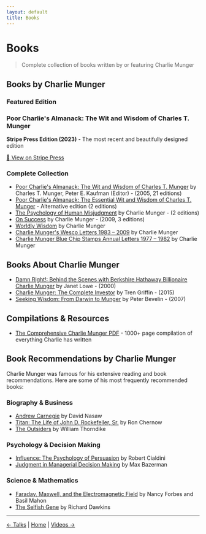 ```yaml
---
layout: default
title: Books
---
```


# Books

> Complete collection of books written by or featuring Charlie Munger

## Books by Charlie Munger

### Featured Edition

<div class="featured-book">
  <h3>Poor Charlie's Almanack: The Wit and Wisdom of Charles T. Munger</h3>
  <p><strong>Stripe Press Edition (2023)</strong> - The most recent and beautifully designed edition</p>
  <a href="https://www.stripe.press/poor-charlies-almanack" class="book-link" target="_blank">📖 View on Stripe Press</a>
</div>

### Complete Collection

- [Poor Charlie's Almanack: The Wit and Wisdom of Charles T. Munger](https://www.amazon.com/Poor-Charlies-Almanack-Charles-Expanded/dp/1578645018) by Charles T. Munger, Peter E. Kaufman (Editor) - (2005, 21 editions)
- [Poor Charlie's Almanack: The Essential Wit and Wisdom of Charles T. Munger](https://www.amazon.com/Poor-Charlies-Almanack-Essential-Wisdom/dp/1578645018) - Alternative edition (2 editions)
- [The Psychology of Human Misjudgment](https://www.amazon.com/Psychology-Human-Misjudgment-Charles-Munger/dp/B08ZYNQZPX) by Charlie Munger - (2 editions)
- [On Success](https://www.amazon.com/Success-Charlie-Munger/dp/B08ZYNQZPX) by Charlie Munger - (2009, 3 editions)
- [Worldly Wisdom](https://www.amazon.com/Worldly-Wisdom-Charlie-Munger/dp/B08ZYNQZPX) by Charlie Munger
- [Charlie Munger's Wesco Letters 1983 – 2009](https://www.amazon.com/Charlie-Mungers-Wesco-Letters-1983/dp/B08ZYNQZPX) by Charlie Munger
- [Charlie Munger Blue Chip Stamps Annual Letters 1977 – 1982](https://www.amazon.com/Charlie-Munger-Stamps-Annual-Letters/dp/B08ZYNQZPX) by Charlie Munger

## Books About Charlie Munger

- [Damn Right!: Behind the Scenes with Berkshire Hathaway Billionaire Charlie Munger](https://www.amazon.com/Damn-Right-Berkshire-Hathaway-Billionaire/dp/0471244112) by Janet Lowe - (2000)
- [Charlie Munger: The Complete Investor](https://www.amazon.com/Charlie-Munger-Complete-Investor-Publishing/dp/023117098X) by Tren Griffin - (2015)
- [Seeking Wisdom: From Darwin to Munger](https://www.amazon.com/Seeking-Wisdom-Darwin-Munger-Edition/dp/1578644283) by Peter Bevelin - (2007)

## Compilations & Resources

- [The Comprehensive Charlie Munger PDF](https://github.com/CharlieMungerQuotes/CMQ) - 1000+ page compilation of everything Charlie has written

## Book Recommendations by Charlie Munger

Charlie Munger was famous for his extensive reading and book recommendations. Here are some of his most frequently recommended books:

### Biography & Business
- [Andrew Carnegie](https://www.amazon.com/Andrew-Carnegie-David-Nasaw/dp/0143112449) by David Nasaw
- [Titan: The Life of John D. Rockefeller, Sr.](https://www.amazon.com/Titan-Life-John-Rockefeller-Sr/dp/1400077303) by Ron Chernow
- [The Outsiders](https://www.amazon.com/Outsiders-Unconventional-Radically-Rational-Blueprint/dp/1422162672) by William Thorndike

### Psychology & Decision Making
- [Influence: The Psychology of Persuasion](https://www.amazon.com/Influence-Psychology-Persuasion-Robert-Cialdini/dp/006124189X) by Robert Cialdini
- [Judgment in Managerial Decision Making](https://www.amazon.com/Judgment-Managerial-Decision-Making-Bazerman/dp/1118065700) by Max Bazerman

### Science & Mathematics
- [Faraday, Maxwell, and the Electromagnetic Field](https://www.amazon.com/Faraday-Maxwell-Electromagnetic-Field-Revolutionized/dp/1616149426) by Nancy Forbes and Basil Mahon
- [The Selfish Gene](https://www.amazon.com/Selfish-Gene-Popular-Science/dp/0192860925) by Richard Dawkins

---

<p class="center">
  <a href="talks.html">← Talks</a> | 
  <a href="index.html">Home</a> | 
  <a href="videos.html">Videos →</a>
</p>
